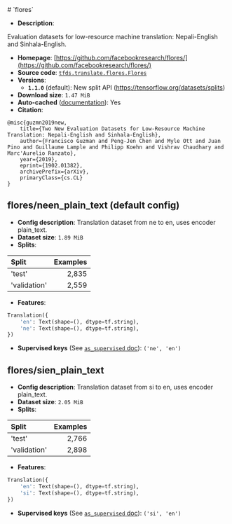 <div itemscope itemtype="http://schema.org/Dataset">
  <div itemscope itemprop="includedInDataCatalog" itemtype="http://schema.org/DataCatalog">
    <meta itemprop="name" content="TensorFlow Datasets" />
  </div>
  <meta itemprop="name" content="flores" />
  <meta itemprop="description" content="Evaluation datasets for low-resource machine translation: Nepali-English and Sinhala-English.&#10;&#10;&#10;To use this dataset:&#10;&#10;```python&#10;import tensorflow_datasets as tfds&#10;&#10;ds = tfds.load(&#x27;flores&#x27;, split=&#x27;train&#x27;)&#10;for ex in ds.take(4):&#10;  print(ex)&#10;```&#10;&#10;See [the guide](https://www.tensorflow.org/datasets/overview) for more&#10;informations on [tensorflow_datasets](https://www.tensorflow.org/datasets).&#10;&#10;" />
  <meta itemprop="url" content="https://www.tensorflow.org/datasets/catalog/flores" />
  <meta itemprop="sameAs" content="https://github.com/facebookresearch/flores/" />
  <meta itemprop="citation" content="@misc{guzmn2019new,&#10;    title={Two New Evaluation Datasets for Low-Resource Machine Translation: Nepali-English and Sinhala-English},&#10;    author={Francisco Guzman and Peng-Jen Chen and Myle Ott and Juan Pino and Guillaume Lample and Philipp Koehn and Vishrav Chaudhary and Marc&#x27;Aurelio Ranzato},&#10;    year={2019},&#10;    eprint={1902.01382},&#10;    archivePrefix={arXiv},&#10;    primaryClass={cs.CL}&#10;}&#10;" />
</div>
# `flores`

*   **Description**:

Evaluation datasets for low-resource machine translation: Nepali-English and
Sinhala-English.

*   **Homepage**:
    [https://github.com/facebookresearch/flores/](https://github.com/facebookresearch/flores/)
*   **Source code**:
    [`tfds.translate.flores.Flores`](https://github.com/tensorflow/datasets/tree/master/tensorflow_datasets/translate/flores.py)
*   **Versions**:
    *   **`1.1.0`** (default): New split API
        (https://tensorflow.org/datasets/splits)
*   **Download size**: `1.47 MiB`
*   **Auto-cached**
    ([documentation](https://www.tensorflow.org/datasets/performances#auto-caching)):
    Yes
*   **Citation**:

```
@misc{guzmn2019new,
    title={Two New Evaluation Datasets for Low-Resource Machine Translation: Nepali-English and Sinhala-English},
    author={Francisco Guzman and Peng-Jen Chen and Myle Ott and Juan Pino and Guillaume Lample and Philipp Koehn and Vishrav Chaudhary and Marc'Aurelio Ranzato},
    year={2019},
    eprint={1902.01382},
    archivePrefix={arXiv},
    primaryClass={cs.CL}
}
```

## flores/neen_plain_text (default config)

*   **Config description**: Translation dataset from ne to en, uses encoder
    plain_text.
*   **Dataset size**: `1.89 MiB`
*   **Splits**:

Split        | Examples
:----------- | -------:
'test'       | 2,835
'validation' | 2,559

*   **Features**:

```python
Translation({
    'en': Text(shape=(), dtype=tf.string),
    'ne': Text(shape=(), dtype=tf.string),
})
```

*   **Supervised keys** (See
    [`as_supervised` doc](https://www.tensorflow.org/datasets/api_docs/python/tfds/load#args)):
    `('ne', 'en')`

## flores/sien_plain_text

*   **Config description**: Translation dataset from si to en, uses encoder
    plain_text.
*   **Dataset size**: `2.05 MiB`
*   **Splits**:

Split        | Examples
:----------- | -------:
'test'       | 2,766
'validation' | 2,898

*   **Features**:

```python
Translation({
    'en': Text(shape=(), dtype=tf.string),
    'si': Text(shape=(), dtype=tf.string),
})
```

*   **Supervised keys** (See
    [`as_supervised` doc](https://www.tensorflow.org/datasets/api_docs/python/tfds/load#args)):
    `('si', 'en')`

